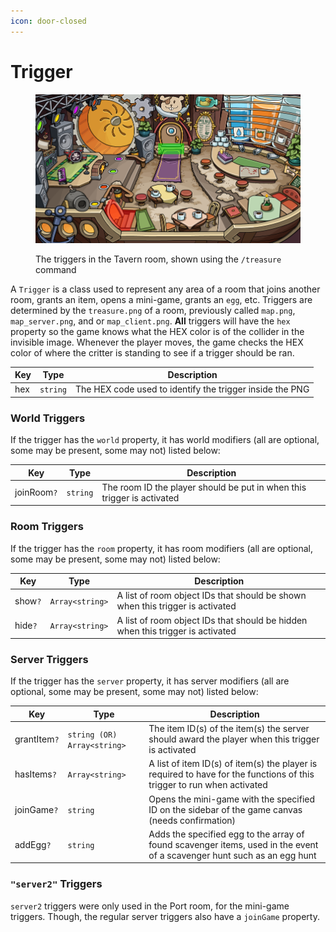 ```yaml
---
icon: door-closed
---
```


# Trigger



<figure><img src="../.gitbook/assets/tavern-triggers.png" alt=""><figcaption><p>The triggers in the Tavern room, shown using the <code>/treasure</code> command</p></figcaption></figure>

A `Trigger` is a class used to represent any area of a room that joins another room, grants an item, opens a mini-game, grants an `egg`, etc. Triggers are determined by the `treasure.png` of a room, previously called `map.png`, `map_server.png`, and or `map_client.png`. **All** triggers will have the `hex` property so the game knows what the HEX color is of the collider in the invisible image. Whenever the player moves, the game checks the HEX color of where the critter is standing to see if a trigger should be ran.

| Key | Type     | Description                                              |
| --- | -------- | -------------------------------------------------------- |
| hex | `string` | The HEX code used to identify the trigger inside the PNG |

### World Triggers

If the trigger has the `world` property, it has world modifiers (all are optional, some may be present, some may not) listed below:

| Key         | Type     | Description                                                            |
| ----------- | -------- | ---------------------------------------------------------------------- |
| joinRoom`?` | `string` | The room ID the player should be put in when this trigger is activated |

### Room Triggers

If the trigger has the `room` property, it has room modifiers (all are optional, some may be present, some may not) listed below:

| Key     | Type            | Description                                                                    |
| ------- | --------------- | ------------------------------------------------------------------------------ |
| show`?` | `Array<string>` | A list of room object IDs that should be shown when this trigger is activated  |
| hide`?` | `Array<string>` | A list of room object IDs that should be hidden when this trigger is activated |

### Server Triggers

If the trigger has the `server` property, it has server modifiers (all are optional, some may be present, some may not) listed below:

| Key          | Type                        | Description                                                                                                             |
| ------------ | --------------------------- | ----------------------------------------------------------------------------------------------------------------------- |
| grantItem`?` | `string (OR) Array<string>` | The item ID(s) of the item(s) the server should award the player when this trigger is activated                         |
| hasItems`?`  | `Array<string>`             | A list of item ID(s) of item(s) the player is required to have for the functions of this trigger to run when activated  |
| joinGame`?`  | `string`                    | Opens the mini-game with the specified ID on the sidebar of the game canvas (needs confirmation)                        |
| addEgg`?`    | `string`                    | Adds the specified egg to the array of found scavenger items, used in the event of a scavenger hunt such as an egg hunt |

### `"server2"` Triggers

`server2` triggers were only used in the Port room, for the mini-game triggers. Though, the regular server triggers also have a `joinGame` property.
